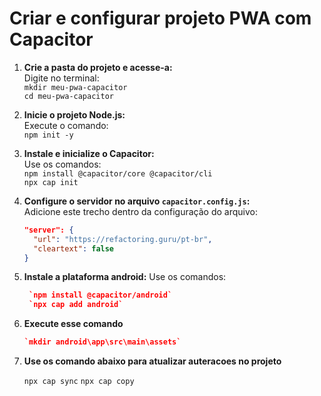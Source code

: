 # Criar e configurar projeto PWA com Capacitor

1. **Crie a pasta do projeto e acesse-a:**  
   Digite no terminal:  
   `mkdir meu-pwa-capacitor`  
   `cd meu-pwa-capacitor`

2. **Inicie o projeto Node.js:**  
   Execute o comando:  
   `npm init -y`

3. **Instale e inicialize o Capacitor:**  
   Use os comandos:  
   `npm install @capacitor/core @capacitor/cli`  
   `npx cap init`

4. **Configure o servidor no arquivo `capacitor.config.js`:**  
   Adicione este trecho dentro da configuração do arquivo:

   ```json
   "server": {
     "url": "https://refactoring.guru/pt-br",
     "cleartext": false
   }

5. **Instale a plataforma android:**
   Use os comandos:
   
   ```json
    `npm install @capacitor/android`
    `npx cap add android`

6. **Execute esse comando**

   ```json
   `mkdir android\app\src\main\assets`

7. **Use os comando abaixo para atualizar auteracoes no projeto** 

    `npx cap sync`
    `npx cap copy`
